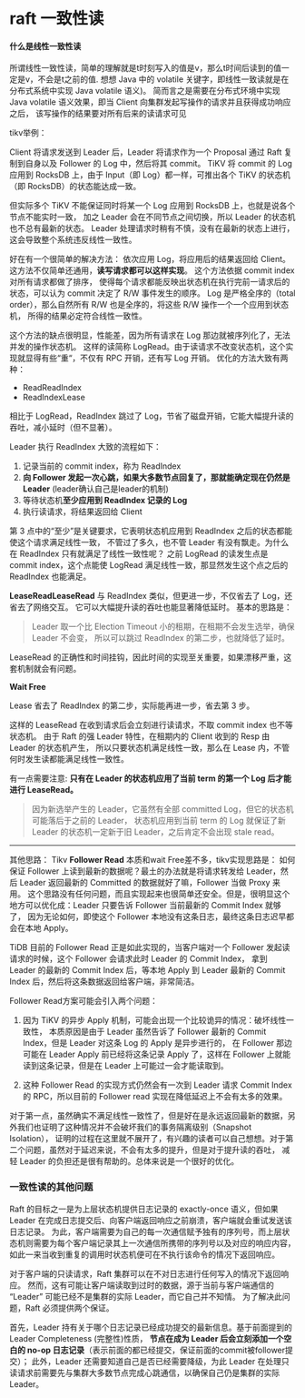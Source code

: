 # raft 一致性读
#### 什么是线性一致性读
所谓线性一致性读，简单的理解就是t时刻写入的值是v，那么t时间后读到的值一定是v，不会是t之前的值.
想想 Java 中的 volatile 关键字，即线性一致读就是在分布式系统中实现 Java volatile 语义)。
简而言之是需要在分布式环境中实现 Java volatile 语义效果，即当 Client 向集群发起写操作的请求并且获得成功响应之后，
该写操作的结果要对所有后来的读请求可见

tikv举例：

Client 将请求发送到 Leader 后，Leader 将请求作为一个 Proposal 通过 Raft 复制到自身以及 Follower 的 Log 中，然后将其 commit。
TiKV 将 commit 的 Log 应用到 RocksDB 上，由于 Input（即 Log）都一样，可推出各个 TiKV 的状态机（即 RocksDB）的状态能达成一致。

但实际多个 TiKV 不能保证同时将某一个 Log 应用到 RocksDB 上，也就是说各个节点不能实时一致，
加之 Leader 会在不同节点之间切换，所以 Leader 的状态机也不总有最新的状态。
Leader 处理请求时稍有不慎，没有在最新的状态上进行，这会导致整个系统违反线性一致性。

好在有一个很简单的解决方法：
依次应用 Log，将应用后的结果返回给 Client。这方法不仅简单还通用，**读写请求都可以这样实现**。
这个方法依据 commit index 对所有请求都做了排序，
使得每个请求都能反映出状态机在执行完前一请求后的状态，可以认为 commit 决定了 R/W 事件发生的顺序。
Log 是严格全序的（total order），那么自然所有 R/W 也是全序的，将这些 R/W 操作一个一个应用到状态机，
所得的结果必定符合线性一致性。

这个方法的缺点很明显，性能差，因为所有请求在 Log 那边就被序列化了，无法并发的操作状态机。
这样的读简称 LogRead。由于读请求不改变状态机，这个实现就显得有些“重“，不仅有 RPC 开销，还有写 Log 开销。
优化的方法大致有两种：
- ReadReadIndex
- ReadIndexLease

相比于 LogRead，ReadIndex 跳过了 Log，节省了磁盘开销，它能大幅提升读的吞吐，减小延时（但不显著）。

Leader 执行 ReadIndex 大致的流程如下：
1. 记录当前的 commit index，称为 ReadIndex
2. **向 Follower 发起一次心跳，如果大多数节点回复了，那就能确定现在仍然是 Leader** (leader确认自己是leader的机制)
3. 等待状态机**至少应用到 ReadIndex 记录的 Log**
4. 执行读请求，将结果返回给 Client

第 3 点中的“至少”是关键要求，它表明状态机应用到 ReadIndex 之后的状态都能使这个请求满足线性一致，
不管过了多久，也不管 Leader 有没有飘走。为什么在 ReadIndex 只有就满足了线性一致性呢？
之前 LogRead 的读发生点是 commit index，这个点能使 LogRead 满足线性一致，那显然发生这个点之后的 ReadIndex 也能满足。

**LeaseReadLeaseRead** 与 ReadIndex 类似，但更进一步，不仅省去了 Log，还省去了网络交互。
它可以大幅提升读的吞吐也能显著降低延时。
基本的思路是：
 >Leader 取一个比 Election Timeout 小的租期，在租期不会发生选举，确保 Leader 不会变，
  所以可以跳过 ReadIndex 的第二步，也就降低了延时。

LeaseRead 的正确性和时间挂钩，因此时间的实现至关重要，如果漂移严重，这套机制就会有问题。

**Wait Free**

 Lease 省去了 ReadIndex 的第二步，实际能再进一步，省去第 3 步。
 
这样的 LeaseRead 在收到请求后会立刻进行读请求，不取 commit index 也不等状态机。
由于 Raft 的强 Leader 特性，在租期内的 Client 收到的 Resp 由 Leader 的状态机产生，
所以只要状态机满足线性一致，那么在 Lease 内，不管何时发生读都能满足线性一致性。

有一点需要注意:
**只有在 Leader 的状态机应用了当前 term 的第一个 Log 后才能进行 LeaseRead。**
>因为新选举产生的 Leader，它虽然有全部 committed Log，但它的状态机可能落后于之前的 Leader，
状态机应用到当前 term 的 Log 就保证了新 Leader 的状态机一定新于旧 Leader，之后肯定不会出现 stale read。


----------------------------------------------------------------------------
其他思路：
Tikv **Follower Read**
本质和wait Free差不多，tikv实现思路是：
如何保证 Follower 上读到最新的数据呢？最土的办法就是将请求转发给 Leader，然后 Leader 返回最新的 Committed 的数据就好了嘛，Follower 当做 Proxy 来用。
这个思路没有任何问题，而且实现起来也很简单还安全。但是，很明显这个地方可以优化成：Leader 只要告诉 Follower 当前最新的 Commit Index 就够了，
因为无论如何，即使这个 Follower 本地没有这条日志，最终这条日志迟早都会在本地 Apply。

TiDB 目前的 Follower Read 正是如此实现的，当客户端对一个 Follower 发起读请求的时候，这个 Follower 会请求此时 Leader 的 Commit Index，
拿到 Leader 的最新的 Commit Index 后，等本地 Apply 到 Leader 最新的 Commit Index 后，然后将这条数据返回给客户端，非常简洁。

Follower Read方案可能会引入两个问题：

1.  因为 TiKV 的异步 Apply 机制，可能会出现一个比较诡异的情况：破坏线性一致性，
    本质原因是由于 Leader 虽然告诉了 Follower 最新的 Commit Index，但是 Leader 对这条 Log 的 Apply 是异步进行的，
    在 Follower 那边可能在 Leader Apply 前已经将这条记录 Apply 了，这样在 Follower 上就能读到这条记录，但是在 Leader 上可能过一会才能读取到。
    
2.  这种 Follower Read 的实现方式仍然会有一次到 Leader 请求 Commit Index 的 RPC，所以目前的 Follower read 实现在降低延迟上不会有太多的效果。

对于第一点，虽然确实不满足线性一致性了，但是好在是永远返回最新的数据，另外我们也证明了这种情况并不会破坏我们的事务隔离级别（Snapshot Isolation），
证明的过程在这里就不展开了，有兴趣的读者可以自己想想。对于第二个问题，虽然对于延迟来说，不会有太多的提升，但是对于提升读的吞吐，
减轻 Leader 的负担还是很有帮助的。总体来说是一个很好的优化。



### 一致性读的其他问题
Raft 的目标之一是为上层状态机提供日志记录的 exactly-once 语义，但如果 Leader 在完成日志提交后、向客户端返回响应之前崩溃，客户端就会重试发送该日志记录。
为此，客户端需要为自己的每一次通信赋予独有的序列号，而上层状态机则需要为每个客户端记录其上一次通信所携带的序列号以及对应的响应内容，
如此一来当收到重复的调用时状态机便可在不执行该命令的情况下返回响应。

对于客户端的只读请求，Raft 集群可以在不对日志进行任何写入的情况下返回响应。
然而，这有可能让客户端读取到过时的数据，源于当前与客户端通信的 “Leader” 可能已经不是集群的实际 Leader，而它自己并不知情。
为了解决此问题，Raft 必须提供两个保证。

首先，Leader 持有关于哪个日志记录已经成功提交的最新信息。基于前面提到的 Leader Completeness (完整性)性质，
**节点在成为 Leader 后会立刻添加一个空白的 no-op 日志记录**（表示前面的都已经提交，保证前面的commit被follower提交）；
此外，Leader 还需要知道自己是否已经需要降级，为此 Leader 在处理只读请求前需要先与集群大多数节点完成心跳通信，以确保自己仍是集群的实际 Leader。